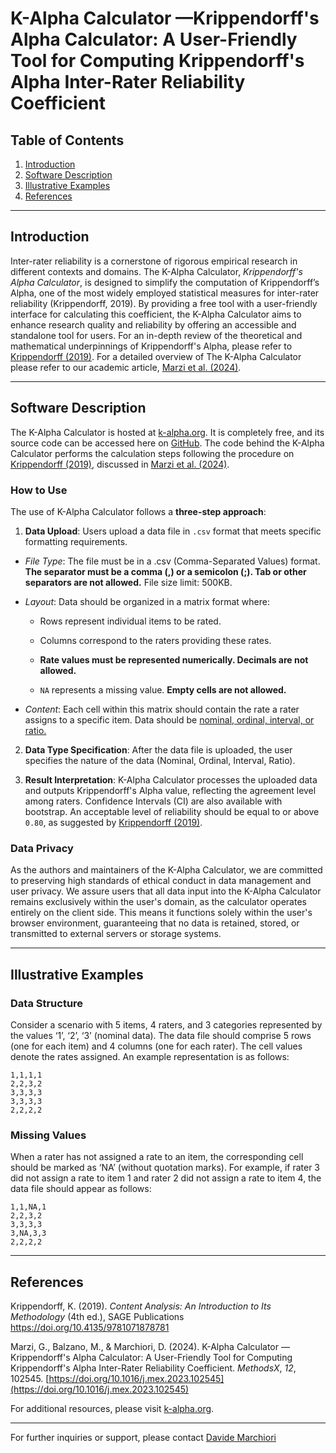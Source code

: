 # K-Alpha Calculator —Krippendorff's Alpha Calculator: A User-Friendly Tool for Computing Krippendorff's Alpha Inter-Rater Reliability Coefficient

## Table of Contents
1. [Introduction](#Introduction)
2. [Software Description](#Software-Description)
3. [Illustrative Examples](#Illustrative-Examples)
4. [References](#References)

---

## Introduction

Inter-rater reliability is a cornerstone of rigorous empirical research in different contexts and domains. The K-Alpha Calculator, *Krippendorff's Alpha Calculator*,  is designed to simplify the computation of Krippendorff’s Alpha, one of the most widely employed statistical measures for inter-rater reliability (Krippendorff, 2019).
By providing a free tool with a user-friendly interface for calculating this coefficient, the K-Alpha Calculator aims to enhance research quality and reliability by offering an accessible and standalone tool for users.
For an in-depth review of the theoretical and mathematical underpinnings of Krippendorff's Alpha, please refer to [Krippendorff (2019)](https://doi.org/10.4135/9781071878781). For a detailed overview of The K-Alpha Calculator please refer to our academic article, [Marzi et al. (2024)](https://doi.org/10.1016/j.mex.2023.102545).

---

## Software Description

The K-Alpha Calculator is hosted at [k-alpha.org](https://www.k-alpha.org/). It is completely free, and its source code can be accessed here on [GitHub](https://github.com/davide-marchiori/k-alpha). The code behind the K-Alpha Calculator performs the calculation steps following the procedure on [Krippendorff (2019)](https://doi.org/10.4135/9781071878781), discussed in  [Marzi et al. (2024)](https://doi.org/10.1016/j.mex.2023.102545).

### How to Use

The use of K-Alpha Calculator follows a **three-step approach**:

1. **Data Upload**: Users upload a data file in `.csv` format that meets specific formatting requirements. 
 -   *File Type*: The file must be in a .csv (Comma-Separated Values) format. **The separator must be a comma (,) or a semicolon (;). Tab or other separators are not allowed.** File size limit: 500KB.
-   *Layout*: Data should be organized in a matrix format where:
    
    -   Rows represent individual items to be rated.
        
    -   Columns correspond to the raters providing these rates.
        
    -   **Rate values must be represented numerically. Decimals are not allowed.**
        
    -   `NA` represents a missing value. **Empty cells are not allowed.**
        
-   *Content*: Each cell within this matrix should contain the rate a rater assigns to a specific item. Data should be [nominal, ordinal, interval, or ratio.](https://en.wikipedia.org/wiki/Level_of_measurement)
   
2. **Data Type Specification**: After the data file is uploaded, the user specifies the nature of the data (Nominal, Ordinal, Interval, Ratio).

3. **Result Interpretation**: K-Alpha Calculator processes the uploaded data and outputs Krippendorff's Alpha value, reflecting the agreement level among raters. Confidence Intervals (CI) are also available with bootstrap.
An acceptable level of reliability should be equal to or above `0.80`, as suggested by [Krippendorff (2019)](https://doi.org/10.4135/9781071878781).

### Data Privacy

As the authors and maintainers of the K-Alpha Calculator, we are committed to preserving high standards of ethical conduct in data management and user privacy. We assure users that all data input into the K-Alpha Calculator remains exclusively within the user's domain, as the calculator operates entirely on the client side. This means it functions solely within the user's browser environment, guaranteeing that no data is retained, stored, or transmitted to external servers or storage systems. 

---

## Illustrative Examples

### Data Structure

Consider a scenario with 5 items, 4 raters, and 3 categories represented by the values ‘1’, ‘2’, ‘3’ (nominal data).​ The data file should comprise 5 rows (one for each item) and 4 columns (one for each rater). The cell values denote the rates assigned. An example representation is as follows:

    1,1,1,1
    2,2,3,2
    3,3,3,3
    3,3,3,3
    2,2,2,2

### Missing Values

When a rater has not assigned a rate to an item, the corresponding cell should be marked as ‘NA’ (without quotation marks). For example, if rater 3 did not assign a rate to item 1 and rater 2 did not assign a rate to item 4, the data file should appear as follows:

    1,1,NA,1
    2,2,3,2
    3,3,3,3
    3,NA,3,3
    2,2,2,2

---

## References

Krippendorff, K. (2019). *Content Analysis: An Introduction to Its Methodology* (4th ed.), SAGE Publications https://doi.org/10.4135/9781071878781

Marzi, G., Balzano, M., & Marchiori, D. (2024). K-Alpha Calculator —Krippendorff's Alpha Calculator: A User-Friendly Tool for Computing Krippendorff's Alpha Inter-Rater Reliability Coefficient. *MethodsX*, *12*, 102545. [https://doi.org/10.1016/j.mex.2023.102545](https://doi.org/10.1016/j.mex.2023.102545)


For additional resources, please visit [k-alpha.org](https://www.k-alpha.org/).

---

For further inquiries or support, please contact [Davide Marchiori](mailto:davide.marchiori@imtlucca.it)




